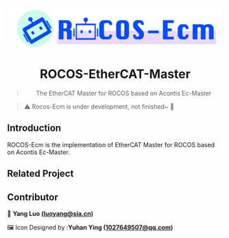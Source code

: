<!--
 Copyright (c) 2021 'Yang Luo, luoyang@sia.cn'

 This software is released under the MIT License.
 https://opensource.org/licenses/MIT
-->

<div align="center">
  <img src="./rocos-ecm.png" alt="" height="100">
  <h1>ROCOS-EtherCAT-Master</h1>
  <blockquote>The EtherCAT Master for ROCOS based on Acontis Ec-Master </blockquote>
</div>


> :warning: Rocos-Ecm is under development, not finished~ :thinking:

## Introduction

ROCOS-Ecm is the implementation of EtherCAT Master for ROCOS based on Acontis Ec-Master.



## Related Project



## Contributor

:bust_in_silhouette: **Yang Luo (luoyang@sia.cn)**

:framed_picture: Icon Designed by :**Yuhan Ying (1027649507@qq.com)**
